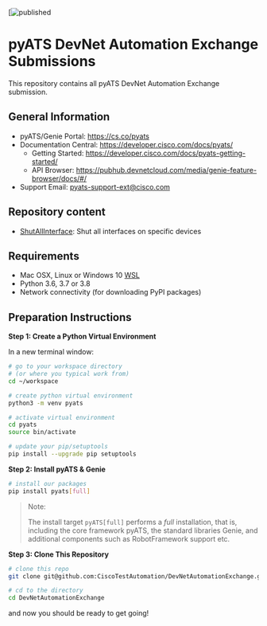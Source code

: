 [![published](https://pubhub.devnetcloud.com/media/pyats-genie-docs/docs/imgs/pyats.png#developer.cisco.com)

# pyATS DevNet Automation Exchange Submissions

This repository contains all pyATS DevNet Automation Exchange submission.

## General Information

- pyATS/Genie Portal: https://cs.co/pyats
- Documentation Central: https://developer.cisco.com/docs/pyats/
  - Getting Started: https://developer.cisco.com/docs/pyats-getting-started/
  - API Browser: https://pubhub.devnetcloud.com/media/genie-feature-browser/docs/#/
- Support Email: pyats-support-ext@cisco.com

## Repository content

* [ShutAllInterface](https://github.com/CiscoTestAutomation/DevNetAutomationExchange/tree/main/ShutAllInterface): Shut all interfaces on specific devices

## Requirements

- Mac OSX, Linux or Windows 10 [WSL](https://docs.microsoft.com/en-us/windows/wsl/install-win10)
- Python 3.6, 3.7 or 3.8
- Network connectivity (for downloading PyPI packages)

## Preparation Instructions

**Step 1: Create a Python Virtual Environment**

In a new terminal window:

```bash
# go to your workspace directory
# (or where you typical work from)
cd ~/workspace

# create python virtual environment
python3 -m venv pyats

# activate virtual environment
cd pyats
source bin/activate

# update your pip/setuptools
pip install --upgrade pip setuptools
```

**Step 2: Install pyATS & Genie**

```bash
# install our packages 
pip install pyats[full]
```

> Note:
>
> The install target `pyATS[full]` performs a *full* installation, that is, 
> including the core framework pyATS, the standard libraries Genie, and 
> additional components such as RobotFramework support etc.

**Step 3: Clone This Repository**

```bash
# clone this repo
git clone git@github.com:CiscoTestAutomation/DevNetAutomationExchange.git

# cd to the directory
cd DevNetAutomationExchange
```

and now you should be ready to get going!


